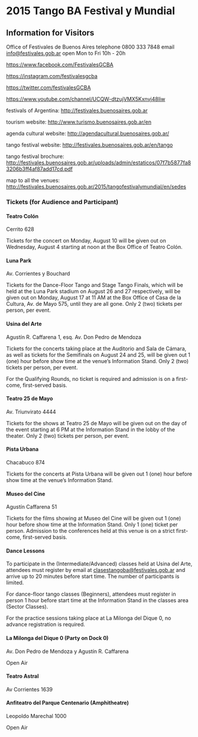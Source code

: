 2015 Tango BA Festival y Mundial
================================

## Information for Visitors


Office of Festivales de Buenos Aires
telephone 0800 333 7848
email info@festivales.gob.ar
open Mon to Fri 10h - 20h 

https://www.facebook.com/FestivalesGCBA

https://instagram.com/festivalesgcba

https://twitter.com/festivalesGCBA

https://www.youtube.com/channel/UCQW-dtzujVMX5Kxnvj48Iiw


festivals of Argentina:
http://festivales.buenosaires.gob.ar

tourism website:
http://www.turismo.buenosaires.gob.ar/en

agenda cultural website:
http://agendacultural.buenosaires.gob.ar/



tango festival website:
http://festivales.buenosaires.gob.ar/en/tango

tango festival brochure:
http://festivales.buenosaires.gob.ar/uploads/admin/estaticos/07f7b5877fa83206b3ff4af87add17cd.pdf

map to all the venues:
http://festivales.buenosaires.gob.ar/2015/tangofestivalymundial/en/sedes



###  Tickets (for Audience and Participant)

#### Teatro Colón
Cerrito 628

Tickets for the concert on Monday, August 10 will be given out on Wednesday, August 4 starting at noon at the Box Office of Teatro Colón.

 

#### Luna Park
Av. Corrientes y Bouchard

Tickets for the Dance-Floor Tango and Stage Tango Finals, which will be held at the Luna Park stadium on August 26 and 27 respectively, will be given out on Monday, August 17 at 11 AM at the Box Office of Casa de la Cultura, Av. de Mayo 575, until they are all gone. Only 2 (two) tickets per person, per event.

 

#### Usina del Arte
Agustín R. Caffarena 1, esq. Av. Don Pedro de Mendoza

Tickets for the concerts taking place at the Auditorio and Sala de Cámara, as well as tickets for the Semifinals on August 24 and 25, will be given out 1 (one) hour before show time at the venue’s Information Stand. Only 2 (two) tickets per person, per event.  

For the Qualifying Rounds, no ticket is required and admission is on a first-come, first-served basis.

 

#### Teatro 25 de Mayo
Av. Triunvirato 4444

Tickets for the shows at Teatro 25 de Mayo will be given out on the day of the event starting at 6 PM at the Information Stand in the lobby of the theater. Only 2 (two) tickets per person, per event.

 

#### Pista Urbana
Chacabuco 874

Tickets for the concerts at Pista Urbana will be given out 1 (one) hour before show time at the venue’s Information Stand.

 

#### Museo del Cine
Agustín Caffarena 51

Tickets for the films showing at Museo del Cine will be given out 1 (one) hour before show time at the Information Stand. Only 1 (one) ticket per person. Admission to the conferences held at this venue is on a strict first-come, first-served basis.

 

#### Dance Lessons

To participate in the (Intermediate/Advanced) classes held at Usina del Arte, attendees must register by email at clasestangoba@festivales.gob.ar and arrive up to 20 minutes before start time. The number of participants is limited.

For dance-floor tango classes (Beginners), attendees must register in person 1 hour before start time at the Information Stand in the classes area (Sector Classes).

For the practice sessions taking place at La Milonga del Dique 0, no advance registration is required.

#### La Milonga del Dique 0 (Party on Dock 0)
Av. Don Pedro de Mendoza y Agustín R. Caffarena

Open Air

#### Teatro Astral
Av Corrientes 1639


#### Anfiteatro del Parque Centenario (Amphitheatre)
Leopoldo Marechal 1000

Open Air